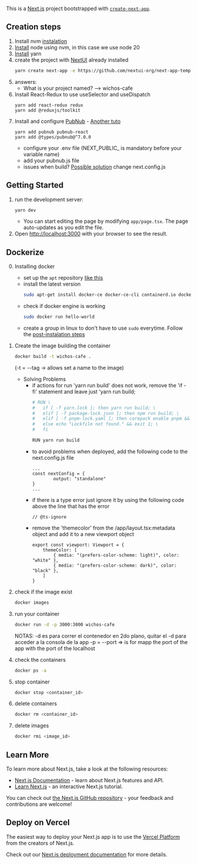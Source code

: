 This is a [Next.js](https://nextjs.org/) project bootstrapped with [`create-next-app`](https://github.com/vercel/next.js/tree/canary/packages/create-next-app).

## Creation steps
1. Install nvm [instalation](https://github.com/nvm-sh/nvm?tab=readme-ov-file#installing-and-updating)
2. [Install](https://npm.github.io/installation-setup-docs/installing/using-a-node-version-manager.html) node using nvm, in this case we use node 20
3. [Install](https://classic.yarnpkg.com/lang/en/docs/install/#windows-stable) yarn 
4. create the project with [NextUI](https://nextui.org/docs/frameworks/nextjs) already installed
    ```bash
    yarn create next-app -e https://github.com/nextui-org/next-app-template --typescript
    ```
5. answers:
    - What is your project named? --> wichos-cafe
6. Install React-Redux to use useSelector and useDispatch
    ```
    yarn add react-redux redux
    yarn add @reduxjs/toolkit

    ```
7. Install and configure [PubNub](https://www.pubnub.com/blog/how-to-build-a-next-js-real-time-chat-application/) - [Another tuto](https://app.dashcam.io/replay/64ee0d2ca4bc310061f566ca?share=8YQoHC40jdzYpYGpcJhQ)
    ```
    yarn add pubnub pubnub-react
    yarn add @types/pubnub@^7.0.0
    ```
    - configure your .env file (NEXT_PUBLIC_ is mandatory before your variable name)
    - add your pubnub.js file
    - issues when build? [Possible solution](https://github.com/pubnub/javascript/issues/352) change next.config.js



## Getting Started

1. run the development server:
    ```bash
    yarn dev
    ```
    - You can start editing the page by modifying `app/page.tsx`. The page auto-updates as you edit the file. 
2. Open [http://localhost:3000](http://localhost:3000) with your browser to see the result.
    

## Dockerize
0. Installing docker
    - set up the `apt` repository [like this](https://docs.docker.com/engine/install/ubuntu/#install-using-the-repository)
    - install the latest version
        ```bash
        sudo apt-get install docker-ce docker-ce-cli containerd.io docker-buildx-plugin docker-compose-plugin
        ```
    - check if docker engine is working
        ```bash
        sudo docker run hello-world
        ```
    - create a group in linux to don't have to use `sudo` everytime. Follow the [post-instalation steps](https://docs.docker.com/engine/install/linux-postinstall/)
    
1. Create the image building the container
    ```bash
    docker build -t wichos-cafe .
    ```
    (-t = --tag -> allows set a name to the image)
    - Solving Problems 
        -   if actions for run 'yarn run build' does not work, remove the 'if - fi' statement and leave just 'yarn run build;
            ```bash
            # RUN \
            #   if [ -f yarn.lock ]; then yarn run build; \
            #   elif [ -f package-lock.json ]; then npm run build; \
            #   elif [ -f pnpm-lock.yaml ]; then corepack enable pnpm && pnpm run build; \
            #   else echo "Lockfile not found." && exit 1; \
            #   fi

            RUN yarn run build
            ```
        - to avoid problems when deployed, add the following code to the next.config.js file
            ```
            ...
            const nextConfig = {
                    output: "standalone"
            }
            ...
            ```
        - if there is a type error just ignore it by using the following code above the line that has the error
            ```
            // @ts-ignore
            ```
        - remove the 'themecolor' from the /app/layout.tsx:metadata object and add it to a new viewport object
            ```
            export const viewport: Viewport = {
                themeColor: [
                    { media: "(prefers-color-scheme: light)", color: "white" },
                    { media: "(prefers-color-scheme: dark)", color: "black" },
                ]
            }
            ```

2. check if the image exist
    ```bash
    docker images
    ```
3. run your container
    ```bash
    docker run -d -p 3000:3000 wichos-cafe
    ```
    NOTAS: -d es para correr el contenedor en 2do plano, quitar el -d para acceder a la consola de la app
    -p = --port => is for mapp the port of the app with the port of the localhost
4. check the containers
    ```bash
    docker ps -a
    ```
5. stop container
    ```bash
    docker stop <container_id>
    ```
6. delete containers
    ```bash
    docker rm <container_id>
    ```
7. delete images
    ```bash
    docker rmi <image_id>
    ```



## Learn More

To learn more about Next.js, take a look at the following resources:

- [Next.js Documentation](https://nextjs.org/docs) - learn about Next.js features and API.
- [Learn Next.js](https://nextjs.org/learn) - an interactive Next.js tutorial.

You can check out [the Next.js GitHub repository](https://github.com/vercel/next.js/) - your feedback and contributions are welcome!

## Deploy on Vercel

The easiest way to deploy your Next.js app is to use the [Vercel Platform](https://vercel.com/new?utm_medium=default-template&filter=next.js&utm_source=create-next-app&utm_campaign=create-next-app-readme) from the creators of Next.js.

Check out our [Next.js deployment documentation](https://nextjs.org/docs/deployment) for more details.
